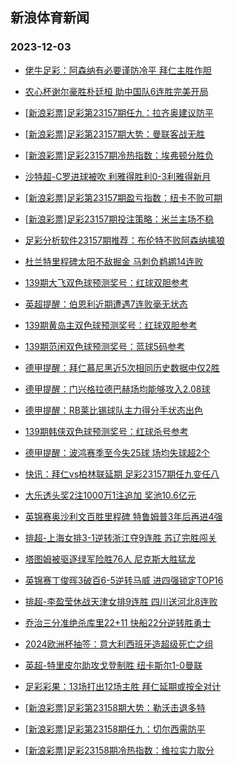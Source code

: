 ## 新浪体育新闻 
### 2023-12-03

+ [佬牛足彩：阿森纳有必要谨防冷平 拜仁主胜作胆](https://sports.sina.com.cn/l/2023-12-02/doc-imzwqtfz9918629.shtml)

+ [农心杯谢尔豪胜朴廷桓 助中国队6连胜完美开局](https://sports.sina.com.cn/go/2023-12-02/doc-imzwrkcs7629374.shtml)

+ [[新浪彩票]足彩第23157期任九：拉齐奥建议防平](https://sports.sina.com.cn/l/2023-12-02/doc-imzwqnyf6792725.shtml)

+ [[新浪彩票]足彩第23157期大势：曼联客战无胜](https://sports.sina.com.cn/l/2023-12-02/doc-imzwqnxy3485736.shtml)

+ [[新浪彩票]足彩23157期冷热指数：埃弗顿分胜负](https://sports.sina.com.cn/l/2023-12-02/doc-imzwqthc6676821.shtml)

+ [沙特超-C罗进球被吹 利雅得胜利0-3利雅得新月](https://sports.sina.com.cn/global/others/2023-12-02/doc-imzwqnya8049040.shtml)

+ [[新浪彩票]足彩第23157期盈亏指数：纽卡不败可期](https://sports.sina.com.cn/l/2023-12-02/doc-imzwqnya8045802.shtml)

+ [[新浪彩票]足彩23157期投注策略：米兰主场不稳](https://sports.sina.com.cn/l/2023-12-02/doc-imzwqnyf6793039.shtml)

+ [足彩分析软件23157期推荐：布伦特不败阿森纳擒狼](https://sports.sina.com.cn/l/2023-12-02/doc-imzwqnye0019061.shtml)

+ [杜兰特里程碑太阳不敌掘金 马刺负鹈鹕14连败](https://sports.sina.com.cn/basketball/nba/2023-12-02/doc-imzwrcvs3165600.shtml)

+ [139期大飞双色球预测奖号：红球双胆参考](https://sports.sina.com.cn/l/2023-12-02/doc-imzwnywx7489342.shtml)

+ [英超提醒：伯恩利近期遭遇7连败毫无状态](https://sports.sina.com.cn/l/2023-12-02/doc-imzwrcvv9713088.shtml)

+ [139期黄岛主双色球预测奖号：红球双胆参考](https://sports.sina.com.cn/l/2023-12-02/doc-imzwnywu8783195.shtml)

+ [139期范闲双色球预测奖号：蓝球5码参考](https://sports.sina.com.cn/l/2023-12-02/doc-imzwnyws4222754.shtml)

+ [德甲提醒：拜仁慕尼黑近5次相同历史数据中仅2胜](https://sports.sina.com.cn/l/2023-12-02/doc-imzwrcvs3178493.shtml)

+ [德甲提醒：门兴格拉德巴赫场均能够攻入2.08球](https://sports.sina.com.cn/l/2023-12-02/doc-imzwrcvs3178831.shtml)

+ [德甲提醒：RB莱比锡球队主力得分手状态出色](https://sports.sina.com.cn/l/2023-12-02/doc-imzwrcvv9712538.shtml)

+ [139期韩侠双色球预测奖号：红球杀号参考](https://sports.sina.com.cn/l/2023-12-02/doc-imzwnywx7491214.shtml)

+ [德甲提醒：波鸿赛季至今失25球 场均失球超2个](https://sports.sina.com.cn/l/2023-12-02/doc-imzwrcvv9712416.shtml)

+ [快讯：拜仁vs柏林联延期 足彩23157期任九变任八](https://sports.sina.com.cn/l/2023-12-02/doc-imzwrqmq7524309.shtml)

+ [大乐透头奖2注1000万1注追加 奖池10.6亿元](https://sports.sina.com.cn/l/2023-12-02/doc-imzwrutn7424775.shtml)

+ [英锦赛奥沙利文百胜里程碑 特鲁姆普3年后再进4强](https://sports.sina.com.cn/others/snooker/2023-12-02/doc-imzwrcvx6496329.shtml)

+ [排超-上海女排3-1逆转浙江夺9连胜 苏辽完胜闯关](https://sports.sina.com.cn/others/volleyball/2023-12-02/doc-imzwrutr6174891.shtml)

+ [塔图姆被驱逐绿军险胜76人 尼克斯大胜猛龙](https://sports.sina.com.cn/basketball/nba/2023-12-02/doc-imzwqxpx9805197.shtml)

+ [英锦赛丁俊晖3破百6-5逆转马威 进四强锁定TOP16](https://sports.sina.com.cn/others/snooker/2023-12-02/doc-imzwqxpx9806484.shtml)

+ [排超-李盈莹休战天津女排9连胜 四川送河北8连败](https://sports.sina.com.cn/others/volleyball/2023-12-02/doc-imzwrqmq7510992.shtml)

+ [乔治三分准绝杀库里22+11 快船22分逆转胜勇士](https://sports.sina.com.cn/basketball/nba/2023-12-03/doc-imzwswez8838173.shtml)

+ [2024欧洲杯抽签：意大利西班牙造超级死亡之组](https://sports.sina.com.cn/g/pl/2023-12-03/doc-imzwswez8839115.shtml)

+ [英超-特里皮尔助攻戈登制胜 纽卡斯尔1-0曼联](https://sports.sina.com.cn/g/pl/2023-12-03/doc-imzwswfc5615475.shtml)

+ [足彩彩果：13场打出12场主胜 拜仁延期或按全对计](https://sports.sina.com.cn/l/2023-12-03/doc-imzwswey6832100.shtml)

+ [[新浪彩票]足彩第23158期大势：勒沃击退多特](https://sports.sina.com.cn/l/2023-12-03/doc-imzwswez8848057.shtml)

+ [[新浪彩票]足彩第23158期任九：切尔西需防平](https://sports.sina.com.cn/l/2023-12-03/doc-imzwswey6843203.shtml)

+ [[新浪彩票]足彩23158期冷热指数：维拉实力取分](https://sports.sina.com.cn/l/2023-12-03/doc-imzwswey6845478.shtml)

